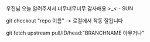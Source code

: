 우진님 오늘 알려주셔서 너무너무너무 감사해용 >_< - SUN

git checkout "repo 이름"
-> 로컬에서 작동 잘됩니다 

git fetch upstream pull/ID/head:"BRANCHNAME 아무거나"